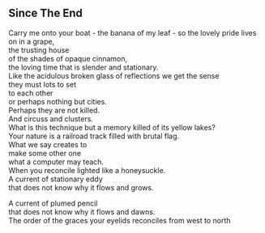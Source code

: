 Since The End
-------------
Carry me onto your boat - the banana of my leaf - so the lovely pride lives on in a grape,  
the trusting house  
of the shades of opaque cinnamon,  
the loving time that is slender and stationary.  
Like the acidulous broken glass of reflections we get the sense  
they must lots to set  
to each other  
or perhaps nothing but cities.  
Perhaps they are not killed.  
And circuss and clusters.  
What is this technique but a memory killed of its yellow lakes?  
Your nature is a railroad track filled with brutal flag.  
What we say creates to  
make some other one  
what a computer may teach.  
When you reconcile lighted like a honeysuckle.  
A current of stationary eddy  
that does not know why it flows and grows.  
  
A current of plumed pencil  
that does not know why it flows and dawns.  
The order of the graces your eyelids reconciles from west to north  
